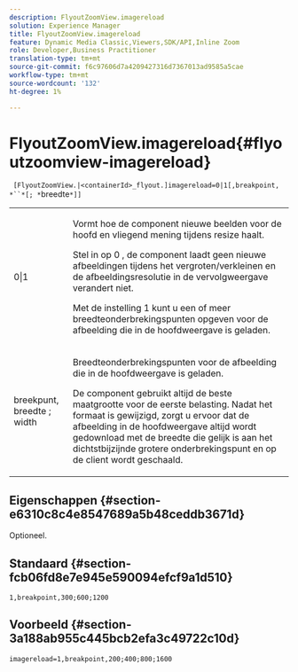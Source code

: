 ```yaml
---
description: FlyoutZoomView.imagereload
solution: Experience Manager
title: FlyoutZoomView.imagereload
feature: Dynamic Media Classic,Viewers,SDK/API,Inline Zoom
role: Developer,Business Practitioner
translation-type: tm+mt
source-git-commit: f6c97606d7a4209427316d7367013ad9585a5cae
workflow-type: tm+mt
source-wordcount: '132'
ht-degree: 1%

---
```



# FlyoutZoomView.imagereload{#flyoutzoomview-imagereload}

` [FlyoutZoomView.|<containerId>_flyout.]imagereload=0|1[,breakpoint, *``*[; *`breedte`*]]`

<table id="table_7DA232CB62134078B788B9AB1452F363"> 
 <tbody> 
  <tr> 
   <td colname="col1"> <p> <span class="codeph"> 0|1  </span> </p> </td> 
   <td colname="col2"> <p> Vormt hoe de component nieuwe beelden voor de hoofd en vliegend mening tijdens resize haalt. </p> <p>Stel in op <span class="codeph"> 0 </span>, de component laadt geen nieuwe afbeeldingen tijdens het vergroten/verkleinen en de afbeeldingsresolutie in de vervolgweergave verandert niet. </p> <p>Met de instelling <span class="codeph"> 1 </span> kunt u een of meer breedteonderbrekingspunten opgeven voor de afbeelding die in de hoofdweergave is geladen. </p> </td> 
  </tr> 
  <tr> 
   <td colname="col1"> <p> <span class="codeph"> breekpunt,  <span class="varname"> breedte  </span>;  <span class="varname"> width  </span> </span> </p> </td> 
   <td colname="col2"> <p>Breedteonderbrekingspunten voor de afbeelding die in de hoofdweergave is geladen. </p> <p>De component gebruikt altijd de beste maatgrootte voor de eerste belasting. Nadat het formaat is gewijzigd, zorgt u ervoor dat de afbeelding in de hoofdweergave altijd wordt gedownload met de breedte die gelijk is aan het dichtstbijzijnde grotere onderbrekingspunt en op de client wordt geschaald. </p> </td> 
  </tr> 
 </tbody> 
</table>

## Eigenschappen {#section-e6310c8c4e8547689a5b48ceddb3671d}

Optioneel.

## Standaard {#section-fcb06fd8e7e945e590094efcf9a1d510}

`1,breakpoint,300;600;1200`

## Voorbeeld {#section-3a188ab955c445bcb2efa3c49722c10d}

`imagereload=1,breakpoint,200;400;800;1600`

